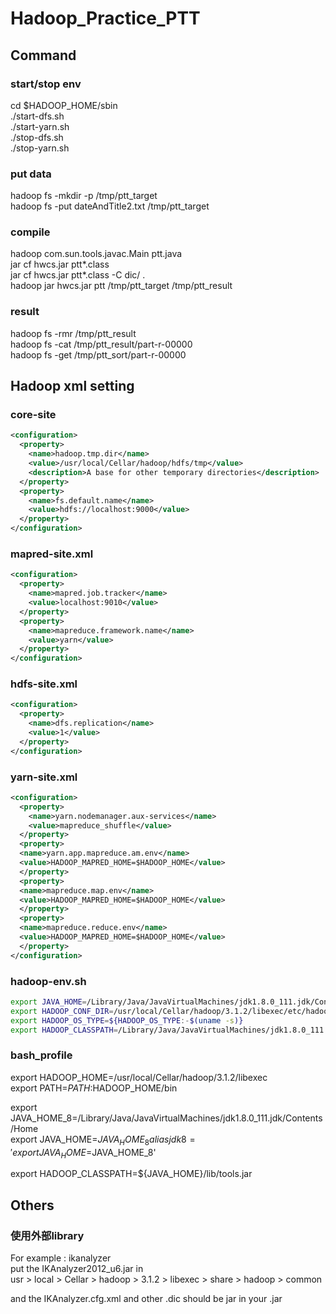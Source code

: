 # Hadoop_Practice_PTT

## Command

### start/stop env

cd $HADOOP_HOME/sbin  
./start-dfs.sh  
./start-yarn.sh  
./stop-dfs.sh  
./stop-yarn.sh  

### put data

hadoop fs -mkdir -p /tmp/ptt_target  
hadoop fs -put dateAndTitle2.txt /tmp/ptt_target  

### compile

hadoop com.sun.tools.javac.Main ptt.java  
jar cf hwcs.jar ptt*.class  
jar cf hwcs.jar ptt*.class -C dic/ .  
hadoop jar hwcs.jar ptt  /tmp/ptt_target /tmp/ptt_result  

### result

hadoop fs -rmr /tmp/ptt_result  
hadoop fs -cat /tmp/ptt_result/part-r-00000  
hadoop fs -get /tmp/ptt_sort/part-r-00000  

## Hadoop xml setting  

### core-site  

```xml
<configuration>
  <property>
    <name>hadoop.tmp.dir</name>
    <value>/usr/local/Cellar/hadoop/hdfs/tmp</value>
    <description>A base for other temporary directories</description>
  </property>
  <property>
    <name>fs.default.name</name>
    <value>hdfs://localhost:9000</value>
  </property>
</configuration>
```

### mapred-site.xml  

```xml
<configuration>
  <property>
    <name>mapred.job.tracker</name>
    <value>localhost:9010</value>
  </property>
  <property>
    <name>mapreduce.framework.name</name>
    <value>yarn</value>
  </property>
</configuration>
```

### hdfs-site.xml

```xml
<configuration>
  <property>
    <name>dfs.replication</name>
    <value>1</value>
  </property>
</configuration>
```

### yarn-site.xml

```xml
<configuration>
  <property>
    <name>yarn.nodemanager.aux-services</name>
    <value>mapreduce_shuffle</value>
  </property>
  <property>
  <name>yarn.app.mapreduce.am.env</name>
  <value>HADOOP_MAPRED_HOME=$HADOOP_HOME</value>
  </property>
  <property>
  <name>mapreduce.map.env</name>
  <value>HADOOP_MAPRED_HOME=$HADOOP_HOME</value>
  </property>
  <property>
  <name>mapreduce.reduce.env</name>
  <value>HADOOP_MAPRED_HOME=$HADOOP_HOME</value>
  </property>
</configuration>
```

### hadoop-env.sh

```sh
export JAVA_HOME=/Library/Java/JavaVirtualMachines/jdk1.8.0_111.jdk/Contents/Home
export HADOOP_CONF_DIR=/usr/local/Cellar/hadoop/3.1.2/libexec/etc/hadoop
export HADOOP_OS_TYPE=${HADOOP_OS_TYPE:-$(uname -s)}
export HADOOP_CLASSPATH=/Library/Java/JavaVirtualMachines/jdk1.8.0_111.jdk/Contents/Home/lib/tools.jar
```

### bash_profile  

export HADOOP_HOME=/usr/local/Cellar/hadoop/3.1.2/libexec  
export PATH=$PATH:$HADOOP_HOME/bin  

export JAVA_HOME_8=/Library/Java/JavaVirtualMachines/jdk1.8.0_111.jdk/Contents/Home  
export JAVA_HOME=$JAVA_HOME_8  
alias jdk8='export JAVA_HOME=$JAVA_HOME_8'  

export HADOOP_CLASSPATH=${JAVA_HOME}/lib/tools.jar  

## Others  

### 使用外部library

For example : ikanalyzer  
put the IKAnalyzer2012_u6.jar in  
⁨usr⁩ > ⁨local⁩ > ⁨Cellar⁩ >⁨ hadoop⁩ > ⁨3.1.2⁩ > ⁨libexec⁩ > ⁨share⁩ > ⁨hadoop⁩ >  common⁩  
  
and the IKAnalyzer.cfg.xml and other .dic should be jar in your .jar  
